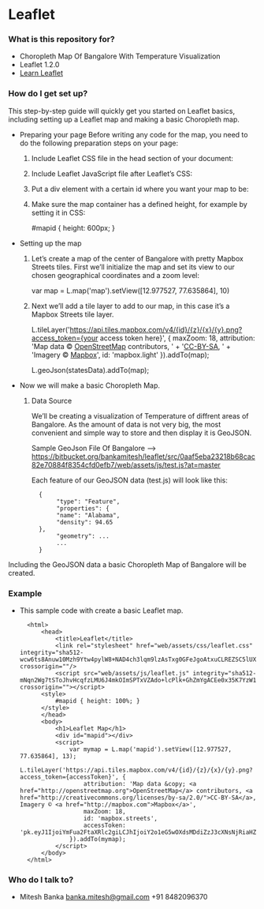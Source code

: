 # Leaflet #

### What is this repository for? ###

* Choropleth Map Of Bangalore With Temperature Visualization 
* Leaflet 1.2.0
* [Learn Leaflet](http://leafletjs.com/examples.html)

### How do I get set up? ###

This step-by-step guide will quickly get you started on Leaflet basics, including setting up a Leaflet map and making a basic Choropleth map.

* Preparing your page
   Before writing any code for the map, you need to do the following preparation steps on your page:

   1. Include Leaflet CSS file in the head section of your document:

         <link rel="stylesheet" href="https://unpkg.com/leaflet@1.2.0/dist/leaflet.css"
             integrity="sha512-M2wvCLH6DSRazYeZRIm1JnYyh22purTM+FDB5CsyxtQJYeKq83arPe5wgbNmcFXGqiSH2XR8dT/fJISVA1r/zQ=="
             crossorigin=""/>

   2. Include Leaflet JavaScript file after Leaflet’s CSS:

         <!-- Make sure you put this AFTER Leaflet's CSS -->
         <script src="https://unpkg.com/leaflet@1.2.0/dist/leaflet.js"
             integrity="sha512-lInM/apFSqyy1o6s89K4iQUKg6ppXEgsVxT35HbzUupEVRh2Eu9Wdl4tHj7dZO0s1uvplcYGmt3498TtHq+log=="
             crossorigin=""></script>
   
   3. Put a div element with a certain id where you want your map to be:

         <div id="mapid"></div>
 
   4. Make sure the map container has a defined height, for example by setting it in CSS:

         #mapid { height: 600px; }

* Setting up the map

   1. Let’s create a map of the center of Bangalore with pretty Mapbox Streets tiles. First we’ll initialize the map and set its view to our chosen geographical coordinates and a zoom level:

         var map = L.map('map').setView([12.977527, 77.635864], 10)
 
   2. Next we’ll add a tile layer to add to our map, in this case it’s a Mapbox Streets tile layer.

         L.tileLayer('https://api.tiles.mapbox.com/v4/{id}/{z}/{x}/{y}.png?access_token={your access token here}', {
             maxZoom: 18,
             attribution: 'Map data &copy; <a href="http://openstreetmap.org">OpenStreetMap</a> contributors, ' + '<a href="http://creativecommons.org/licenses/by-sa/2.0/">CC-BY-SA</a>, ' + 'Imagery © <a href="http://mapbox.com">Mapbox</a>',
             id: 'mapbox.light'
         }).addTo(map);
  
         L.geoJson(statesData).addTo(map);
   
* Now we will make a basic Choropleth Map.

   1. Data Source

       We’ll be creating a visualization of Temperature of diffrent areas of Bangalore. As the amount of data is not very big, the most convenient and simple way to store and then display it is GeoJSON.

       Sample GeoJson File Of Bangalore --> https://bitbucket.org/bankamitesh/leaflet/src/0aaf5eba23218b68cac82e70884f8354cfd0efb7/web/assets/js/test.js?at=master

       Each feature of our GeoJSON data (test.js) will look like this:

            {
                 "type": "Feature",
                 "properties": {
                 "name": "Alabama",
                 "density": 94.65
            },
                 "geometry": ...
                 ...
            }

Including the GeoJSON data a basic Choropleth Map of Bangalore will be created. 


### Example ###

* This sample code with create a basic Leaflet map.

        <html>
            <head>
                <title>Leaflet</title>
                <link rel="stylesheet" href="web/assets/css/leaflet.css" integrity="sha512-wcw6ts8Anuw10Mzh9Ytw4pylW8+NAD4ch3lqm9lzAsTxg0GFeJgoAtxuCLREZSC5lUXdVyo/7yfsqFjQ4S+aKw==" crossorigin=""/>
                <script src="web/assets/js/leaflet.js" integrity="sha512-mNqn2Wg7tSToJhvHcqfzLMU6J4mkOImSPTxVZAdo+lcPlk+GhZmYgACEe0x35K7YzW1zJ7XyJV/TT1MrdXvMcA==" crossorigin=""></script>
            <style> 
                #mapid { height: 100%; } 
            </style>
            </head>
            <body>
                <h1>Leaflet Map</h1>
                <div id="mapid"></div>
                <script>
                    var mymap = L.map('mapid').setView([12.977527, 77.635864], 13);
                    L.tileLayer('https://api.tiles.mapbox.com/v4/{id}/{z}/{x}/{y}.png?access_token={accessToken}', {
                        attribution: 'Map data &copy; <a href="http://openstreetmap.org">OpenStreetMap</a> contributors, <a href="http://creativecommons.org/licenses/by-sa/2.0/">CC-BY-SA</a>, Imagery © <a href="http://mapbox.com">Mapbox</a>',
                        maxZoom: 18,
                        id: 'mapbox.streets',
                        accessToken: 'pk.eyJ1IjoiYmFua2FtaXRlc2giLCJhIjoiY2o1eG5wOXdsMDdiZzJ3cXNsNjRiaHZoMSJ9.y78IAh9Yi39impJdqoODhQ'
                    }).addTo(mymap);
                </script>
            </body>
        </html> 
 
### Who do I talk to? ###

* Mitesh Banka
  banka.mitesh@gmail.com
  +91 8482096370